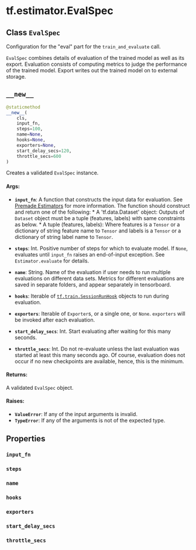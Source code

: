 <div itemscope itemtype="http://developers.google.com/ReferenceObject">
<meta itemprop="name" content="tf.estimator.EvalSpec" />
<meta itemprop="path" content="Stable" />
<meta itemprop="property" content="input_fn"/>
<meta itemprop="property" content="steps"/>
<meta itemprop="property" content="name"/>
<meta itemprop="property" content="hooks"/>
<meta itemprop="property" content="exporters"/>
<meta itemprop="property" content="start_delay_secs"/>
<meta itemprop="property" content="throttle_secs"/>
<meta itemprop="property" content="__new__"/>
</div>

# tf.estimator.EvalSpec

## Class `EvalSpec`



Configuration for the "eval" part for the `train_and_evaluate` call.

`EvalSpec` combines details of evaluation of the trained model as well as its
export. Evaluation consists of computing metrics to judge the performance of
the trained model.  Export writes out the trained model on to external
storage.

<h2 id="__new__"><code>__new__</code></h2>

``` python
@staticmethod
__new__(
    cls,
    input_fn,
    steps=100,
    name=None,
    hooks=None,
    exporters=None,
    start_delay_secs=120,
    throttle_secs=600
)
```

Creates a validated `EvalSpec` instance.

#### Args:

* <b>`input_fn`</b>: A function that constructs the input data for evaluation.
    See [Premade Estimators](
    https://tensorflow.org/guide/premade_estimators#create_input_functions)
    for more information. The function should construct and return one of
    the following:
      * A 'tf.data.Dataset' object: Outputs of `Dataset` object must be a
        tuple (features, labels) with same constraints as below.
      * A tuple (features, labels): Where features is a `Tensor` or a
        dictionary of string feature name to `Tensor` and labels is a
        `Tensor` or a dictionary of string label name to `Tensor`.

* <b>`steps`</b>: Int. Positive number of steps for which to evaluate model. If
    `None`, evaluates until `input_fn` raises an end-of-input exception.
    See `Estimator.evaluate` for details.
* <b>`name`</b>: String. Name of the evaluation if user needs to run multiple
    evaluations on different data sets. Metrics for different evaluations
    are saved in separate folders, and appear separately in tensorboard.
* <b>`hooks`</b>: Iterable of <a href="../../tf/train/SessionRunHook.md"><code>tf.train.SessionRunHook</code></a> objects to run
    during evaluation.
* <b>`exporters`</b>: Iterable of `Exporter`s, or a single one, or `None`.
    `exporters` will be invoked after each evaluation.
* <b>`start_delay_secs`</b>: Int. Start evaluating after waiting for this many
    seconds.
* <b>`throttle_secs`</b>: Int. Do not re-evaluate unless the last evaluation was
    started at least this many seconds ago. Of course, evaluation does not
    occur if no new checkpoints are available, hence, this is the minimum.


#### Returns:

A validated `EvalSpec` object.


#### Raises:

* <b>`ValueError`</b>: If any of the input arguments is invalid.
* <b>`TypeError`</b>: If any of the arguments is not of the expected type.



## Properties

<h3 id="input_fn"><code>input_fn</code></h3>



<h3 id="steps"><code>steps</code></h3>



<h3 id="name"><code>name</code></h3>



<h3 id="hooks"><code>hooks</code></h3>



<h3 id="exporters"><code>exporters</code></h3>



<h3 id="start_delay_secs"><code>start_delay_secs</code></h3>



<h3 id="throttle_secs"><code>throttle_secs</code></h3>





